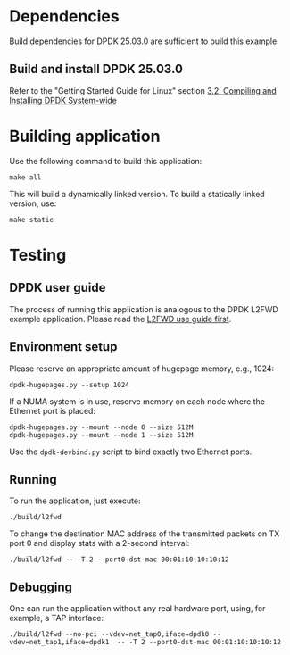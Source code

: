 # Dependencies


Build dependencies for DPDK 25.03.0 are sufficient to build this example.


## Build and install DPDK 25.03.0


Refer to the "Getting Started Guide for Linux" section 
[3.2. Compiling and Installing DPDK System-wide](https://doc.dpdk.org/guides-25.03/linux_gsg/build_dpdk.html#compiling-and-installing-dpdk-system-wide)


# Building application


Use the following command to build this application:


	make all
	
This will build a dynamically linked version. To build a statically linked version, use:


	make static


# Testing


## DPDK user guide
The process of running this application is analogous to the DPDK L2FWD example application.
Please read the [L2FWD use guide first](https://doc.dpdk.org/guides/sample_app_ug/l2_forward_real_virtual.html).


## Environment setup


Please reserve an appropriate amount of hugepage memory, e.g., 1024:


	dpdk-hugepages.py --setup 1024


If a NUMA system is in use, reserve memory on each node where the Ethernet port is placed:


	dpdk-hugepages.py --mount --node 0 --size 512M
	dpdk-hugepages.py --mount --node 1 --size 512M
	
Use the `dpdk-devbind.py` script to bind exactly two Ethernet ports.


## Running


To run the application, just execute:


	./build/l2fwd
	
To change the destination MAC address of the transmitted packets on TX port 0 and 
display stats with a 2-second interval:


	./build/l2fwd -- -T 2 --port0-dst-mac 00:01:10:10:10:12
	
## Debugging


One can run the application without any real hardware port, using, for example, a TAP interface:


	./build/l2fwd --no-pci --vdev=net_tap0,iface=dpdk0 --vdev=net_tap1,iface=dpdk1  -- -T 2 --port0-dst-mac 00:01:10:10:10:12